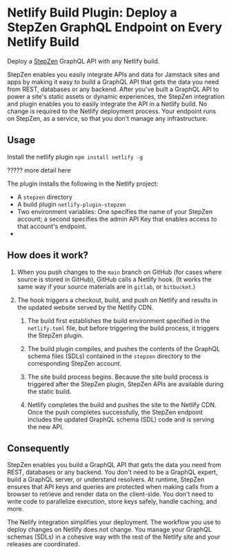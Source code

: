 
# Netlify Build Plugin: Deploy a StepZen GraphQL Endpoint on Every Netlify Build

Deploy a [StepZen](http://stepzen.com) GraphQL API with any Netlify build.  

StepZen enables you easily integrate APIs and data for Jamstack sites and apps by making it easy to build a GraphQL API that gets the data you need from REST, databases or any backend. After you've built a GraphQL API to power a site's static assets or dynamic experiences, the StepZen integration and plugin enables you to easily integrate the API in a Netlify build. No change is required to the Netlify deployment process. Your endpoint runs on StepZen, as a service, so that you don't manage any infrastructure. 

## Usage
Install the netlify plugin 
```npm install netlify -g```

????? more detail here


The plugin installs the following in the Netlify project:
- A `stepzen` directory 
- A build plugin `netlify-plugin-stepzen` 
- Two environment variables: One specifies the name of your StepZen account; a second specifies the admin API Key that enables access to that account's endpoint.
- 

## How does it work?

1. When you push changes to the `main` branch on GitHub (for cases where source is stored in GitHub), GitHub calls a Netlify hook. (It works the same way if your source materials are in `gitlab`, or `bitbucket`.)

2. The hook triggers a checkout, build, and push on Netlify and results in the updated website served by the Netlify CDN. 

    1. The build first establishes the build environment specified in the `netlify.toml` file, but before triggering the build process, it triggers the StepZen plugin.
    
    2. The build plugin compiles, and pushes the contents of the GraphQL schema files (SDLs) contained in the `stepzen` directory to the corresponding StepZen account.

    3. The site build process begins. 
    Because the site build process is triggered after the StepZen plugin, StepZen APIs are available during the static build.
    
    4. Netlify completes the build and pushes the site to the Netlify CDN.
    Once the push completes successfully, the StepZen endpoint includes the updated GraphQL schema (SDL) code and is serving the new API.


## Consequently

StepZen enables you build a GraphQL API that gets the data you need from REST, databases or any backend. You don't need to be a GraphQL expert, build a GraphQL server, or understand resolvers. At runtime, StepZen ensures that API keys and queries are protected when making calls from a browser to retrieve and render data on the client-side. You don't need to write code to parallelize execution, store keys safely, handle caching, and more.

The Nelify integration simplifies your deployment. The workflow you use to deploy changes on Netlify does not change. You manage your GraphQL schemas (SDLs) in a cohesive way with the rest of the Netlify site and your releases are coordinated.
